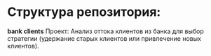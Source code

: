 # Cтруктура репозитория:

**bank clients** 
Проект: Анализ оттока клиентов из банка для выбор стратегии (удержание старых клиентов или привлечение новых клиентов).
